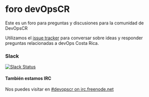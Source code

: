 # foro devOpsCR
Este es un foro para preguntas y discusiones para la comunidad de DevOpsCR 

Utilizamos el [issue tracker](https://github.com/devOpsCR/foro/issues) para conversar sobre ideas y responder preguntas relacionadas a devOps Costa Rica.

### Slack
[![Slack Status](http://slack.devopscr.co/badge.svg)](http://devopscr.costaricajs.co)


#### También estamos IRC
Nos puedes visitar en [#devopscr on irc.freenode.net](http://webchat.freenode.net/?channels=devopscr)
